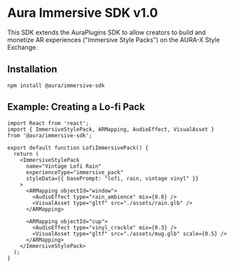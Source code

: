 # Aura Immersive SDK v1.0

This SDK extends the AuraPlugins SDK to allow creators to build and monetize AR experiences ("Immersive Style Packs") on the AURA-X Style Exchange.

## Installation
`npm install @aura/immersive-sdk`

## Example: Creating a Lo-fi Pack

```tsx
import React from 'react';
import { ImmersiveStylePack, ARMapping, AudioEffect, VisualAsset } from '@aura/immersive-sdk';

export default function LofiImmersivePack() {
  return (
    <ImmersiveStylePack
      name="Vintage Lofi Rain"
      experienceType="immersive_pack"
      styleData={{ basePrompt: "lofi, rain, vintage vinyl" }}
    >
      <ARMapping objectId="window">
        <AudioEffect type="rain_ambience" mix={0.8} />
        <VisualAsset type="gltf" src="./assets/rain.glb" />
      </ARMapping>
      
      <ARMapping objectId="cup">
        <AudioEffect type="vinyl_crackle" mix={0.3} />
        <VisualAsset type="gltf" src="./assets/mug.glb" scale={0.5} />
      </ARMapping>
    </ImmersiveStylePack>
  );
}